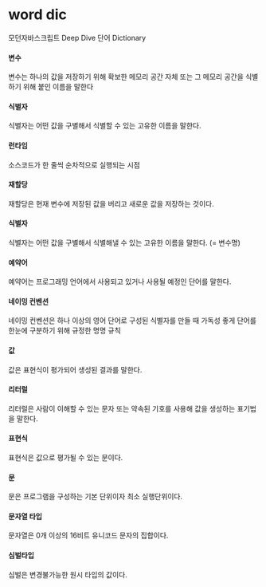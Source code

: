 # word dic
모던자바스크립트 Deep Dive 단어 Dictionary

#### 변수
변수는 하나의 값을 저장하기 위해 확보한 메모리 공간 자체 또는 그 메모리 공간을 식별하기 위해 붙인 이름을 말한다

#### 식별자
식별자는 어떤 값을 구별해서 식별할 수 있는 고유한 이름을 말한다.

#### 런타임
소스코드가 한 줄씩 순차적으로 실행되는 시점

#### 재할당
재할당은 현재 변수에 저장된 값을 버리고 새로운 값을 저장하는 것이다.

#### 식별자
식별자는 어떤 값을 구별해서 식별해낼 수 있는 고유한 이름을 말한다. (= 변수명)

#### 예약어
예약어는 프로그래밍 언어에서 사용되고 있거나 사용될 예정인 단어를 말한다.

#### 네이밍 컨벤션
네이밍 컨벤션은 하나 이상의 영어 단어로 구성된 식별자를 만들 때 가독성 좋게 단어를 한눈에 구분하기 위해 규정한 명명 규칙

#### 값
값은 표현식이 평가되어 생성된 결과를 말한다.

#### 리터럴
리터럴은 사람이 이해할 수 있는 문자 또는 약속된 기호를 사용해 값을 생성하는 표기법을 말한다.

#### 표현식
표현식은 값으로 평가될 수 있는 문이다.

#### 문
문은 프로그램을 구성하는 기본 단위이자 최소 실행단위이다. 

#### 문자열 타입
문자열은 0개 이상의 16비트 유니코드 문자의 집합이다.

#### 심벌타입
심벌은 변경불가능한 원시 타입의 값이다. 
